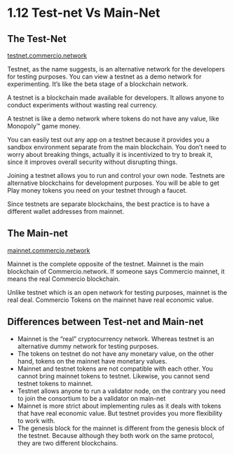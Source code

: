 # 1.12 Test-net Vs Main-Net

## The Test-Net
[testnet.commercio.network](https://testnet.commercio.network)

Testnet, as the name suggests, is an alternative network for the developers for testing purposes. You can view a testnet as a demo network for experimenting. It’s like the beta stage of a blockchain network.

A testnet is a blockchain made available for developers. It allows anyone to conduct experiments without wasting real currency.

A testnet is like a demo network where tokens do not have any value, like Monopoly™ game money.

You can easily test out any app on a testnet because it provides you a sandbox environment separate from the main blockchain.  You don’t need to worry about breaking things, actually it is incentivized to try to break it, since it improves overall security without disrupting things.

Joining a testnet allows you to run and control your own node.
Testnets are alternative blockchains for development purposes. You will be able to get Play money tokens you need on your testnet through a faucet. 

Since testnets are separate blockchains, the best practice is to have a different wallet addresses from mainnet. 

## The Main-net
[mainnet.commercio.network](https://mainnet.commercio.network)

Mainnet is the complete opposite of the testnet. Mainnet is the main blockchain of Commercio.network. If someone says Commercio mainnet, it means the real Commercio blockchain.

Unlike testnet which is an open network for testing purposes, mainnet is the real deal.  Commercio Tokens on the mainnet have real economic value.

## Differences between Test-net and Main-net
* Mainnet is the “real” cryptocurrency network. Whereas testnet is an alternative dummy network for testing purposes.
* The tokens on testnet do not have any monetary value, on the other hand, tokens on the mainnet have monetary values.
* Mainnet and testnet tokens are not compatible with each other. You cannot bring mainnet tokens to testnet. Likewise, you cannot send testnet tokens to mainnet.
* Testnet allows anyone to run a validator node, on the contrary you need to join the consortium to be a validator on main-net
* Mainnet is more strict about implementing rules as it deals with tokens that have real economic value. But testnet provides you more flexibility to work with.
* The genesis block for the mainnet is different from the genesis block of the testnet. Because although they both work on the same protocol, they are two different blockchains.
